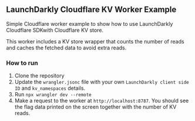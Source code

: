 ## LaunchDarkly Cloudflare KV Worker Example

Simple Cloudflare worker example to show how to use LaunchDarkly Cloudflare SDKwith Cloudflare KV store.

This worker includes a KV store wrapper that counts the number of reads and caches the fetched data to avoid extra reads.

### How to run

1. Clone the repository
2. Update the `wrangler.jsonc` file with your own `LaunchDarkly client side ID` and `kv_namespaces` details. 
3. Run `npx wrangler dev --remote`
4. Make a request to the worker at `http://localhost:8787`. You should see the flag data printed on the screen together with the number of KV reads.

